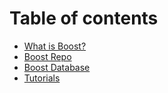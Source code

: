 # Table of contents

* [What is Boost?](README.md)
* [Boost Repo](architecture.md)
* [Boost Database](getting-started.md)
* [Tutorials](tutorials.md)
